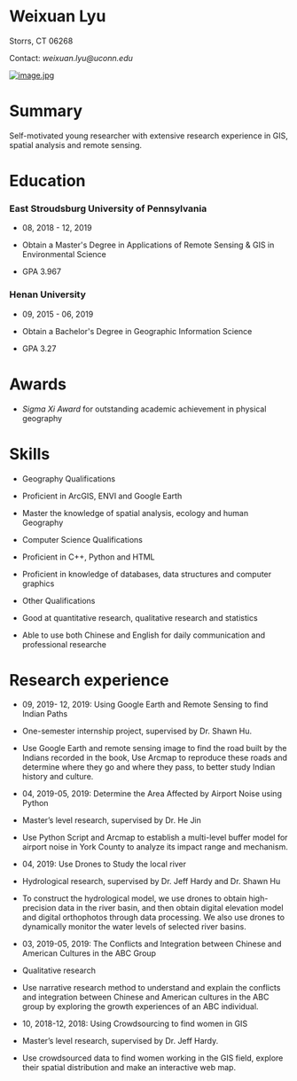 # **Weixuan Lyu**
Storrs, CT 06268

Contact: _weixuan.lyu@uconn.edu_

[![image.jpg](https://i.postimg.cc/wTZQRZZY/image.jpg)](https://postimg.cc/4mv9rLXW)


# Summary
Self-motivated young researcher with extensive research experience in GIS, spatial analysis and remote sensing.


# Education

### East Stroudsburg University of Pennsylvania
* 08, 2018 - 12, 2019

* Obtain a Master's Degree in Applications of Remote Sensing & GIS in Environmental Science

* GPA 3.967

### Henan University
* 09, 2015 - 06, 2019

* Obtain a Bachelor's Degree in Geographic Information Science

* GPA 3.27

# Awards
* _Sigma Xi Award_ for outstanding academic achievement in physical geography

# Skills
* Geography Qualifications

 * Proficient in ArcGIS, ENVI and Google Earth
 * Master the knowledge of spatial analysis, ecology and human Geography


* Computer Science Qualifications

 * Proficient in C++, Python and HTML
 * Proficient in knowledge of databases, data structures and computer graphics


* Other Qualifications

 * Good at quantitative research, qualitative research and statistics
 * Able to use both Chinese and English for daily communication and professional researche

# Research experience

* 09, 2019- 12, 2019: Using Google Earth and Remote Sensing to find Indian Paths

 * One-semester internship project, supervised by Dr. Shawn Hu.
 * Use Google Earth and remote sensing image to find the road built by the Indians recorded in the book, Use Arcmap to reproduce these roads and determine where they go and where they pass, to better study Indian history and culture.


* 04, 2019-05, 2019: Determine the Area Affected by Airport Noise using Python

 * Master’s level research, supervised by Dr. He Jin
 * Use Python Script and Arcmap to establish a multi-level buffer model for airport noise in York County to analyze its impact range and mechanism.


* 04, 2019: Use Drones to Study the local river

 * Hydrological research, supervised by Dr. Jeff Hardy and Dr. Shawn Hu
 * To construct the hydrological model, we use drones to obtain high-precision data in the river basin, and then obtain digital elevation model and digital orthophotos through data processing. We also use drones to dynamically monitor the water levels of selected river basins.


* 03, 2019-05, 2019: The Conflicts and Integration between Chinese and American Cultures in the ABC Group

 * Qualitative research
 * Use narrative research method to understand and explain the conflicts and integration between Chinese and American cultures in the ABC group by exploring the growth experiences of an ABC individual.


* 10, 2018-12, 2018: Using Crowdsourcing to find women in GIS
 * Master’s level research, supervised by Dr. Jeff Hardy.
 * Use crowdsourced data to find women working in the GIS field, explore their spatial distribution and make an interactive web map.
